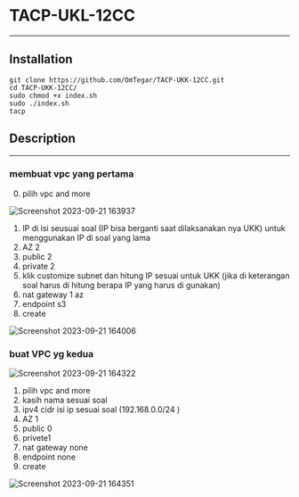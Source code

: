 # TACP-UKL-12CC

---

## Installation
```
git clone https://github.com/OmTegar/TACP-UKK-12CC.git
cd TACP-UKK-12CC/
sudo chmod +x index.sh
sudo ./index.sh
tacp
```


## Description

---
### membuat vpc yang pertama
0. pilih vpc and more  
  
  ![Screenshot 2023-09-21 163937](https://github.com/kachenchaney/ukkXII/assets/111231552/97371baa-f9d3-41d5-ad5a-5173979d05fe)

1. IP di isi seusuai soal (IP bisa berganti saat dilaksanakan nya UKK) untuk menggunakan IP di soal yang lama
2. AZ 2
3. public 2  
4. private 2
5. klik customize subnet dan hitung IP sesuai untuk UKK (jika di keterangan soal harus di hitung berapa IP yang harus di gunakan)
6. nat gateway 1 az
7. endpoint s3
8. create
   
  ![Screenshot 2023-09-21 164006](https://github.com/kachenchaney/ukkXII/assets/111231552/b3118ee7-645f-4f82-bcd9-d48c9517cabb)


### buat VPC yg kedua

  ![Screenshot 2023-09-21 164322](https://github.com/kachenchaney/ukkXII/assets/111231552/820ea839-0e54-4d75-ba77-96a970b00a47)


1.	pilih vpc and more
2.	kasih nama sesuai soal
3.	ipv4 cidr isi ip sesuai soal (192.168.0.0/24 )
4.	AZ 1
5.	public 0
6.	privete1
7.	nat gateway none
8.	endpoint none
9.	create


  ![Screenshot 2023-09-21 164351](https://github.com/kachenchaney/ukkXII/assets/111231552/13fdf8e6-da6f-46f4-9cc5-dc577fc22ec7)
